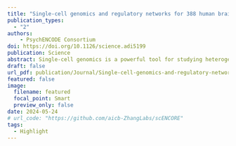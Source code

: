 ```yaml
---
title: "Single-cell genomics and regulatory networks for 388 human brains"
publication_types:
  - "2"
authors:
    - PsychENCODE Consortium
doi: https://doi.org/10.1126/science.adi5199
publication: Science
abstract: Single-cell genomics is a powerful tool for studying heterogeneous tissues such as the brain. Yet little is understood about how genetic variants influence cell-level gene expression. Addressing this, we uniformly processed single-nuclei, multiomics datasets into a resource comprising >2.8 million nuclei from the prefrontal cortex across 388 individuals. For 28 cell types, we assessed population-level variation in expression and chromatin across gene families and drug targets. We identified >550,000 cell type–specific regulatory elements and >1.4 million single-cell expression quantitative trait loci, which we used to build cell-type regulatory and cell-to-cell communication networks. These networks manifest cellular changes in aging and neuropsychiatric disorders. We further constructed an integrative model accurately imputing single-cell expression and simulating perturbations; the model prioritized ~250 disease-risk genes and drug targets with associated cell types.
draft: false
url_pdf: publication/Journal/Single-cell-genomics-and-regulatory-networks-for-388-human-brains/science.adi5199.pdf
featured: false
image:
  filename: featured
  focal_point: Smart
  preview_only: false
date: 2024-05-24
# url_code: "https://github.com/aicb-ZhangLabs/scENCORE"
tags:
  - Highlight
---
```

